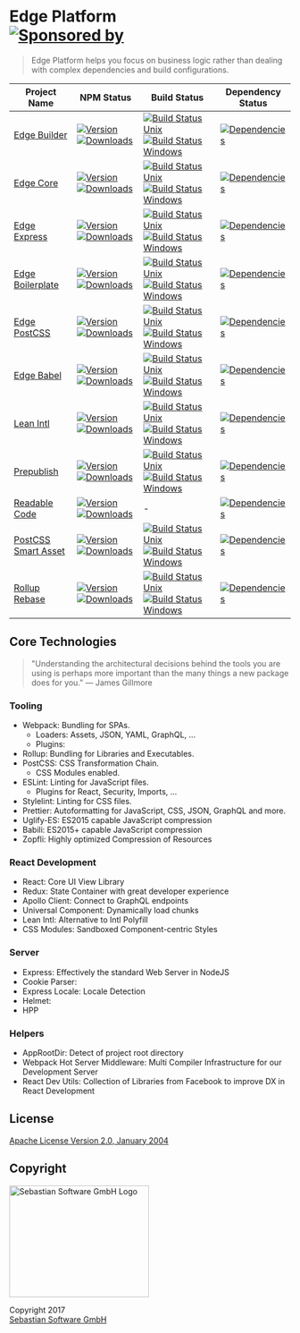 # Edge Platform<br/>[![Sponsored by][sponsor-img]][sponsor]

> Edge Platform helps you focus on business logic rather than dealing with complex dependencies and build configurations.

[sponsor-img]: https://img.shields.io/badge/Sponsored%20by-Sebastian%20Software-692446.svg
[sponsor]: https://www.sebastian-software.de


Project Name | NPM Status | Build Status | Dependency Status
------------ | ---------- | ------------ | -------------------------------------
[Edge Builder][builder-home] | [![Version][builder-npm-version-img]][builder-npm] [![Downloads][builder-npm-downloads-img]][builder-npm] | [![Build Status Unix][builder-travis-img]][builder-travis] [![Build Status Windows][builder-appveyor-img]][builder-appveyor] | [![Dependencies][builder-deps-img]][builder-deps]
[Edge Core][core-home] | [![Version][core-npm-version-img]][core-npm] [![Downloads][core-npm-downloads-img]][core-npm] | [![Build Status Unix][core-travis-img]][core-travis] [![Build Status Windows][core-appveyor-img]][core-appveyor] | [![Dependencies][core-deps-img]][core-deps]
[Edge Express][core-home] | [![Version][express-npm-version-img]][express-npm] [![Downloads][express-npm-downloads-img]][express-npm] | [![Build Status Unix][express-travis-img]][express-travis] [![Build Status Windows][express-appveyor-img]][express-appveyor] | [![Dependencies][express-deps-img]][express-deps]
[Edge Boilerplate][boilerplate-home] | [![Version][boilerplate-npm-version-img]][boilerplate-npm] [![Downloads][boilerplate-npm-downloads-img]][boilerplate-npm] | [![Build Status Unix][boilerplate-travis-img]][boilerplate-travis] [![Build Status Windows][boilerplate-appveyor-img]][boilerplate-appveyor] | [![Dependencies][boilerplate-deps-img]][boilerplate-deps]
[Edge PostCSS][postcss-home] | [![Version][postcss-npm-version-img]][postcss-npm] [![Downloads][postcss-npm-downloads-img]][postcss-npm] | [![Build Status Unix][postcss-travis-img]][postcss-travis] [![Build Status Windows][postcss-appveyor-img]][postcss-appveyor] | [![Dependencies][postcss-deps-img]][postcss-deps]
[Edge Babel][babel-home] | [![Version][babel-npm-version-img]][babel-npm] [![Downloads][babel-npm-downloads-img]][babel-npm] | [![Build Status Unix][babel-travis-img]][babel-travis] [![Build Status Windows][babel-appveyor-img]][babel-appveyor] | [![Dependencies][babel-deps-img]][babel-deps]
[Lean Intl][intl-home] | [![Version][intl-npm-version-img]][intl-npm] [![Downloads][intl-npm-downloads-img]][intl-npm] | [![Build Status Unix][intl-travis-img]][intl-travis] [![Build Status Windows][intl-appveyor-img]][intl-appveyor] | [![Dependencies][intl-deps-img]][intl-deps]
[Prepublish][prepublish-home] | [![Version][prepublish-npm-version-img]][prepublish-npm] [![Downloads][prepublish-npm-downloads-img]][prepublish-npm] | [![Build Status Unix][prepublish-travis-img]][prepublish-travis] [![Build Status Windows][prepublish-appveyor-img]][prepublish-appveyor] | [![Dependencies][prepublish-deps-img]][prepublish-deps]
[Readable Code][readable-home] | [![Version][readable-npm-version-img]][readable-npm] [![Downloads][readable-npm-downloads-img]][readable-npm] | - | [![Dependencies][readable-deps-img]][readable-deps]
[PostCSS Smart Asset][smartasset-home] | [![Version][smartasset-npm-version-img]][smartasset-npm] [![Downloads][smartasset-npm-downloads-img]][smartasset-npm] | [![Build Status Unix][smartasset-travis-img]][smartasset-travis] [![Build Status Windows][smartasset-appveyor-img]][smartasset-appveyor] | [![Dependencies][smartasset-deps-img]][smartasset-deps]
[Rollup Rebase][rebase-home] | [![Version][rebase-npm-version-img]][rebase-npm] [![Downloads][rebase-npm-downloads-img]][rebase-npm] | [![Build Status Unix][rebase-travis-img]][rebase-travis] [![Build Status Windows][rebase-appveyor-img]][rebase-appveyor] | [![Dependencies][rebase-deps-img]][rebase-deps]

[builder-home]: https://github.com/sebastian-software/edge-builder
[builder-deps]: https://david-dm.org/sebastian-software/edge-builder
[builder-deps-img]: https://david-dm.org/sebastian-software/edge-builder.svg
[builder-npm]: https://www.npmjs.com/package/edge-builder
[builder-npm-downloads-img]: https://img.shields.io/npm/dm/edge-builder.svg
[builder-npm-version-img]: https://img.shields.io/npm/v/edge-builder.svg
[builder-travis-img]: https://img.shields.io/travis/sebastian-software/edge-builder/master.svg?branch=master&label=unix
[builder-appveyor-img]: https://img.shields.io/appveyor/ci/swernerx/edge-builder/master.svg?label=windows
[builder-travis]: https://travis-ci.org/sebastian-software/edge-builder
[builder-appveyor]: https://ci.appveyor.com/project/swernerx/edge-builder/branch/master

[core-home]: https://github.com/sebastian-software/edge-core
[core-deps]: https://david-dm.org/sebastian-software/edge-core
[core-deps-img]: https://david-dm.org/sebastian-software/edge-core.svg
[core-npm]: https://www.npmjs.com/package/edge-core
[core-npm-downloads-img]: https://img.shields.io/npm/dm/edge-core.svg
[core-npm-version-img]: https://img.shields.io/npm/v/edge-core.svg
[core-travis-img]: https://img.shields.io/travis/sebastian-software/edge-core/master.svg?branch=master&label=unix
[core-appveyor-img]: https://img.shields.io/appveyor/ci/swernerx/edge-core/master.svg?label=windows
[core-travis]: https://travis-ci.org/sebastian-software/edge-core
[core-appveyor]: https://ci.appveyor.com/project/swernerx/edge-core/branch/master

[express-home]: https://github.com/sebastian-software/edge-express
[express-deps]: https://david-dm.org/sebastian-software/edge-express
[express-deps-img]: https://david-dm.org/sebastian-software/edge-express.svg
[express-npm]: https://www.npmjs.com/package/edge-express
[express-npm-downloads-img]: https://img.shields.io/npm/dm/edge-express.svg
[express-npm-version-img]: https://img.shields.io/npm/v/edge-express.svg
[express-travis-img]: https://img.shields.io/travis/sebastian-software/edge-express/master.svg?branch=master&label=unix
[express-appveyor-img]: https://img.shields.io/appveyor/ci/swernerx/edge-express/master.svg?label=windows
[express-travis]: https://travis-ci.org/sebastian-software/edge-express
[express-appveyor]: https://ci.appveyor.com/project/swernerx/edge-express/branch/master

[boilerplate-home]: https://github.com/sebastian-software/edge-boilerplate
[boilerplate-deps]: https://david-dm.org/sebastian-software/edge-boilerplate
[boilerplate-deps-img]: https://david-dm.org/sebastian-software/edge-boilerplate.svg
[boilerplate-npm]: https://www.npmjs.com/package/edge-boilerplate
[boilerplate-npm-downloads-img]: https://img.shields.io/npm/dm/edge-boilerplate.svg
[boilerplate-npm-version-img]: https://img.shields.io/npm/v/edge-boilerplate.svg
[boilerplate-travis-img]: https://img.shields.io/travis/sebastian-software/edge-boilerplate/master.svg?branch=master&label=unix
[boilerplate-appveyor-img]: https://img.shields.io/appveyor/ci/swernerx/edge-boilerplate/master.svg?label=windows
[boilerplate-travis]: https://travis-ci.org/sebastian-software/edge-boilerplate
[boilerplate-appveyor]: https://ci.appveyor.com/project/swernerx/edge-boilerplate/branch/master

[postcss-home]: https://github.com/sebastian-software/edge-postcss
[postcss-deps]: https://david-dm.org/sebastian-software/edge-postcss
[postcss-deps-img]: https://david-dm.org/sebastian-software/edge-postcss.svg
[postcss-npm]: https://www.npmjs.com/package/edge-postcss
[postcss-npm-downloads-img]: https://img.shields.io/npm/dm/edge-postcss.svg
[postcss-npm-version-img]: https://img.shields.io/npm/v/edge-postcss.svg
[postcss-travis-img]: https://img.shields.io/travis/sebastian-software/edge-postcss/master.svg?branch=master&label=unix
[postcss-appveyor-img]: https://img.shields.io/appveyor/ci/swernerx/edge-postcss/master.svg?label=windows
[postcss-travis]: https://travis-ci.org/sebastian-software/edge-postcss
[postcss-appveyor]: https://ci.appveyor.com/project/swernerx/edge-postcss/branch/master

[babel-home]: https://github.com/sebastian-software/babel-preset-edge
[babel-deps]: https://david-dm.org/sebastian-software/babel-preset-edge
[babel-deps-img]: https://david-dm.org/sebastian-software/babel-preset-edge.svg
[babel-npm]: https://www.npmjs.com/package/babel-preset-edge
[babel-npm-downloads-img]: https://img.shields.io/npm/dm/babel-preset-edge.svg
[babel-npm-version-img]: https://img.shields.io/npm/v/babel-preset-edge.svg
[babel-travis-img]: https://img.shields.io/travis/sebastian-software/babel-preset-edge/master.svg?branch=master&label=unix
[babel-appveyor-img]: https://img.shields.io/appveyor/ci/swernerx/babel-preset-edge/master.svg?label=windows
[babel-travis]: https://travis-ci.org/sebastian-software/babel-preset-edge
[babel-appveyor]: https://ci.appveyor.com/project/swernerx/babel-preset-edge/branch/master

[intl-home]: https://github.com/sebastian-software/lean-intl
[intl-deps]: https://david-dm.org/sebastian-software/lean-intl
[intl-deps-img]: https://david-dm.org/sebastian-software/lean-intl.svg
[intl-npm]: https://www.npmjs.com/package/lean-intl
[intl-npm-downloads-img]: https://img.shields.io/npm/dm/lean-intl.svg
[intl-npm-version-img]: https://img.shields.io/npm/v/lean-intl.svg
[intl-travis-img]: https://img.shields.io/travis/sebastian-software/lean-intl/master.svg?branch=master&label=unix
[intl-appveyor-img]: https://img.shields.io/appveyor/ci/swernerx/lean-intl/master.svg?label=windows
[intl-travis]: https://travis-ci.org/sebastian-software/lean-intl
[intl-appveyor]: https://ci.appveyor.com/project/swernerx/lean-intl/branch/master

[prepublish-home]: https://github.com/sebastian-software/prepublish
[prepublish-deps]: https://david-dm.org/sebastian-software/prepublish
[prepublish-deps-img]: https://david-dm.org/sebastian-software/prepublish.svg
[prepublish-npm]: https://www.npmjs.com/package/prepublish
[prepublish-npm-downloads-img]: https://img.shields.io/npm/dm/prepublish.svg
[prepublish-npm-version-img]: https://img.shields.io/npm/v/prepublish.svg
[prepublish-travis-img]: https://img.shields.io/travis/sebastian-software/prepublish/master.svg?branch=master&label=unix
[prepublish-appveyor-img]: https://img.shields.io/appveyor/ci/swernerx/prepublish/master.svg?label=windows
[prepublish-travis]: https://travis-ci.org/sebastian-software/prepublish
[prepublish-appveyor]: https://ci.appveyor.com/project/swernerx/prepublish/branch/master

[readable-home]: https://github.com/sebastian-software/readable-code
[readable-deps]: https://david-dm.org/sebastian-software/readable-code
[readable-deps-img]: https://david-dm.org/sebastian-software/readable-code.svg
[readable-npm]: https://www.npmjs.com/package/readable-code
[readable-npm-downloads-img]: https://img.shields.io/npm/dm/readable-code.svg
[readable-npm-version-img]: https://img.shields.io/npm/v/readable-code.svg
[readable-travis-img]: https://img.shields.io/travis/sebastian-software/readable-code/master.svg?branch=master&label=unix
[readable-appveyor-img]: https://img.shields.io/appveyor/ci/swernerx/readable-code/master.svg?label=windows
[readable-travis]: https://travis-ci.org/sebastian-software/readable-code
[readable-appveyor]: https://ci.appveyor.com/project/swernerx/readable-code/branch/master

[smartasset-home]: https://github.com/sebastian-software/postcss-smart-asset
[smartasset-deps]: https://david-dm.org/sebastian-software/postcss-smart-asset
[smartasset-deps-img]: https://david-dm.org/sebastian-software/postcss-smart-asset.svg
[smartasset-npm]: https://www.npmjs.com/package/postcss-smart-asset
[smartasset-npm-downloads-img]: https://img.shields.io/npm/dm/postcss-smart-asset.svg
[smartasset-npm-version-img]: https://img.shields.io/npm/v/postcss-smart-asset.svg
[smartasset-travis-img]: https://img.shields.io/travis/sebastian-software/postcss-smart-asset/master.svg?branch=master&label=unix
[smartasset-appveyor-img]: https://img.shields.io/appveyor/ci/swernerx/postcss-smart-asset/master.svg?label=windows
[smartasset-travis]: https://travis-ci.org/sebastian-software/postcss-smart-asset
[smartasset-appveyor]: https://ci.appveyor.com/project/swernerx/postcss-smart-asset/branch/master

[rebase-home]: https://github.com/sebastian-software/rollup-plugin-rebase
[rebase-deps]: https://david-dm.org/sebastian-software/rollup-plugin-rebase
[rebase-deps-img]: https://david-dm.org/sebastian-software/rollup-plugin-rebase.svg
[rebase-npm]: https://www.npmjs.com/package/rollup-plugin-rebase
[rebase-npm-downloads-img]: https://img.shields.io/npm/dm/rollup-plugin-rebase.svg
[rebase-npm-version-img]: https://img.shields.io/npm/v/rollup-plugin-rebase.svg
[rebase-travis-img]: https://img.shields.io/travis/sebastian-software/rollup-plugin-rebase/master.svg?branch=master&label=unix
[rebase-appveyor-img]: https://img.shields.io/appveyor/ci/swernerx/rollup-plugin-rebase/master.svg?label=windows
[rebase-travis]: https://travis-ci.org/sebastian-software/rollup-plugin-rebase
[rebase-appveyor]: https://ci.appveyor.com/project/swernerx/rollup-plugin-rebase/branch/master


## Core Technologies

> "Understanding the architectural decisions behind the tools you are using is perhaps more important than the many things a new package does for you." — James Gillmore

### Tooling

- Webpack: Bundling for SPAs.
  - Loaders: Assets, JSON, YAML, GraphQL, ...
  - Plugins:
- Rollup: Bundling for Libraries and Executables.
- PostCSS: CSS Transformation Chain.
  - CSS Modules enabled.
- ESLint: Linting for JavaScript files.
  - Plugins for React, Security, Imports, ...
- Stylelint: Linting for CSS files.
- Prettier: Autoformatting for JavaScript, CSS, JSON, GraphQL and more.
- Uglify-ES: ES2015 capable JavaScript compression
- Babili: ES2015+ capable JavaScript compression
- Zopfli: Highly optimized Compression of Resources

### React Development

- React: Core UI View Library
- Redux: State Container with great developer experience
- Apollo Client: Connect to GraphQL endpoints
- Universal Component: Dynamically load chunks
- Lean Intl: Alternative to Intl Polyfill
- CSS Modules: Sandboxed Component-centric Styles

### Server

- Express: Effectively the standard Web Server in NodeJS
- Cookie Parser:
- Express Locale: Locale Detection
- Helmet:
- HPP

### Helpers

- AppRootDir: Detect of project root directory
- Webpack Hot Server Middleware: Multi Compiler Infrastructure for our Development Server
- React Dev Utils: Collection of Libraries from Facebook to improve DX in React Development


## License

[Apache License Version 2.0, January 2004](license)

## Copyright

<img src="https://raw.githubusercontent.com/sebastian-software/readable-code/master/assets/sebastiansoftware.png" alt="Sebastian Software GmbH Logo" width="250" height="200"/>

Copyright 2017<br/>[Sebastian Software GmbH](http://www.sebastian-software.de)
